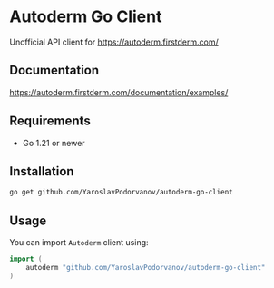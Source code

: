 # Autoderm Go Client
Unofficial API client for https://autoderm.firstderm.com/

## Documentation
https://autoderm.firstderm.com/documentation/examples/

## Requirements
- Go 1.21 or newer

## Installation

```sh
go get github.com/YaroslavPodorvanov/autoderm-go-client
```

## Usage
You can import `Autoderm` client using:

```go
import (
    autoderm "github.com/YaroslavPodorvanov/autoderm-go-client"
)
```
